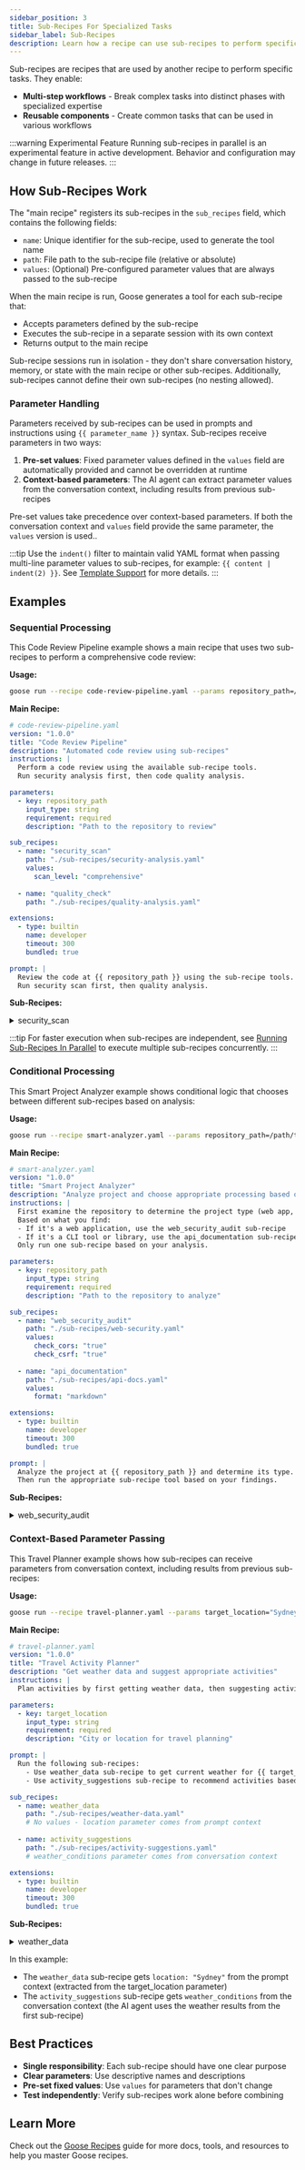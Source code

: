 ```yaml
---
sidebar_position: 3
title: Sub-Recipes For Specialized Tasks
sidebar_label: Sub-Recipes
description: Learn how a recipe can use sub-recipes to perform specific tasks
---
```


Sub-recipes are recipes that are used by another recipe to perform specific tasks. They enable:
- **Multi-step workflows** - Break complex tasks into distinct phases with specialized expertise
- **Reusable components** - Create common tasks that can be used in various workflows

:::warning Experimental Feature
Running sub-recipes in parallel is an experimental feature in active development. Behavior and configuration may change in future releases.
:::

## How Sub-Recipes Work

The "main recipe" registers its sub-recipes in the `sub_recipes` field, which contains the following fields:

- `name`: Unique identifier for the sub-recipe, used to generate the tool name
- `path`: File path to the sub-recipe file (relative or absolute)
- `values`: (Optional) Pre-configured parameter values that are always passed to the sub-recipe

When the main recipe is run, Goose generates a tool for each sub-recipe that:
- Accepts parameters defined by the sub-recipe
- Executes the sub-recipe in a separate session with its own context
- Returns output to the main recipe

Sub-recipe sessions run in isolation - they don't share conversation history, memory, or state with the main recipe or other sub-recipes. Additionally, sub-recipes cannot define their own sub-recipes (no nesting allowed).

### Parameter Handling

Parameters received by sub-recipes can be used in prompts and instructions using `{{ parameter_name }}` syntax. Sub-recipes receive parameters in two ways:

1. **Pre-set values**: Fixed parameter values defined in the `values` field are automatically provided and cannot be overridden at runtime
2. **Context-based parameters**: The AI agent can extract parameter values from the conversation context, including results from previous sub-recipes

Pre-set values take precedence over context-based parameters. If both the conversation context and `values` field provide the same parameter, the `values` version is used..

:::tip
Use the `indent()` filter to maintain valid YAML format when passing multi-line parameter values to sub-recipes, for example: `{{ content | indent(2) }}`. See [Template Support](/docs/guides/recipes/recipe-reference#template-support) for more details.
:::

## Examples

### Sequential Processing

This Code Review Pipeline example shows a main recipe that uses two sub-recipes to perform a comprehensive code review:

**Usage:**
```bash
goose run --recipe code-review-pipeline.yaml --params repository_path=/path/to/repo
```

**Main Recipe:**

```yaml
# code-review-pipeline.yaml
version: "1.0.0"
title: "Code Review Pipeline"
description: "Automated code review using sub-recipes"
instructions: |
  Perform a code review using the available sub-recipe tools.
  Run security analysis first, then code quality analysis.

parameters:
  - key: repository_path
    input_type: string
    requirement: required
    description: "Path to the repository to review"

sub_recipes:
  - name: "security_scan"
    path: "./sub-recipes/security-analysis.yaml"
    values:
      scan_level: "comprehensive"
  
  - name: "quality_check"
    path: "./sub-recipes/quality-analysis.yaml"

extensions:
  - type: builtin
    name: developer
    timeout: 300
    bundled: true

prompt: |
  Review the code at {{ repository_path }} using the sub-recipe tools.
  Run security scan first, then quality analysis.
```

**Sub-Recipes:**

<details>
  <summary>security_scan</summary>
  ```yaml
  # sub-recipes/security-analysis.yaml
  version: "1.0.0"
  title: "Security Scanner"
  description: "Analyze code for security vulnerabilities"
  instructions: |
    You are a security expert. Analyze the provided code for security issues.
    Focus on common vulnerabilities like SQL injection, XSS, and authentication flaws.

  parameters:
    - key: repository_path
      input_type: string
      requirement: required
      description: "Path to the code to analyze"
    
    - key: scan_level
      input_type: string
      requirement: optional
      default: "standard"
      description: "Depth of security scan (basic, standard, comprehensive)"

  extensions:
    - type: builtin
      name: developer
      timeout: 300
      bundled: true

  prompt: |
    Perform a {{ scan_level }} security analysis on the code at {{ repository_path }}.
    Report any security vulnerabilities found with severity levels and recommendations.
  ```
</details>

<details>
  <summary>quality_check</summary>
  ```yaml
  # sub-recipes/quality-analysis.yaml
  version: "1.0.0"
  title: "Code Quality Analyzer"
  description: "Analyze code quality and best practices"
  instructions: |
    You are a code quality expert. Review code for maintainability, 
    readability, and adherence to best practices.

  parameters:
    - key: repository_path
      input_type: string
      requirement: required
      description: "Path to the code to analyze"

  extensions:
    - type: builtin
      name: developer
      timeout: 300
      bundled: true

  prompt: |
    Analyze the code quality at {{ repository_path }}.
    Check for code smells, complexity issues, and suggest improvements.
  ```
</details>

:::tip
For faster execution when sub-recipes are independent, see [Running Sub-Recipes In Parallel](/docs/tutorials/sub-recipes-in-parallel) to execute multiple sub-recipes concurrently.
:::

### Conditional Processing

This Smart Project Analyzer example shows conditional logic that chooses between different sub-recipes based on analysis:

**Usage:**
```bash
goose run --recipe smart-analyzer.yaml --params repository_path=/path/to/project
```

**Main Recipe:**

```yaml
# smart-analyzer.yaml
version: "1.0.0"
title: "Smart Project Analyzer"
description: "Analyze project and choose appropriate processing based on type"
instructions: |
  First examine the repository to determine the project type (web app, CLI tool, library, etc.).
  Based on what you find:
  - If it's a web application, use the web_security_audit sub-recipe
  - If it's a CLI tool or library, use the api_documentation sub-recipe
  Only run one sub-recipe based on your analysis.

parameters:
  - key: repository_path
    input_type: string
    requirement: required
    description: "Path to the repository to analyze"

sub_recipes:
  - name: "web_security_audit"
    path: "./sub-recipes/web-security.yaml"
    values:
      check_cors: "true"
      check_csrf: "true"
  
  - name: "api_documentation"
    path: "./sub-recipes/api-docs.yaml"
    values:
      format: "markdown"

extensions:
  - type: builtin
    name: developer
    timeout: 300
    bundled: true

prompt: |
  Analyze the project at {{ repository_path }} and determine its type.
  Then run the appropriate sub-recipe tool based on your findings.
```

**Sub-Recipes:**

<details>
  <summary>web_security_audit</summary>
  ```yaml
  # sub-recipes/web-security.yaml
  version: "1.0.0"
  title: "Web Security Auditor"
  description: "Security audit for web applications"
  instructions: |
    You are a web security specialist. Audit web applications for 
    security vulnerabilities specific to web technologies.

  parameters:
    - key: repository_path
      input_type: string
      requirement: required
      description: "Path to the web application code"
    
    - key: check_cors
      input_type: string
      requirement: optional
      default: "false"
      description: "Whether to check CORS configuration"
    
    - key: check_csrf
      input_type: string
      requirement: optional
      default: "false"
      description: "Whether to check CSRF protection"

  extensions:
    - type: builtin
      name: developer
      timeout: 300
      bundled: true

  prompt: |
    Perform a web security audit on {{ repository_path }}.
    {% if check_cors == "true" %}Check CORS configuration for security issues.{% endif %}
    {% if check_csrf == "true" %}Verify CSRF protection is properly implemented.{% endif %}
    Focus on web-specific vulnerabilities like XSS, authentication flaws, and session management.
  ```
</details>

<details>
  <summary>api_documentation</summary>
  ```yaml
  # sub-recipes/api-docs.yaml
  version: "1.0.0"
  title: "API Documentation Generator"
  description: "Generate documentation for APIs and libraries"
  instructions: |
    You are a technical writer specializing in API documentation.
    Create comprehensive documentation for code libraries and APIs.

  parameters:
    - key: repository_path
      input_type: string
      requirement: required
      description: "Path to the code to document"
    
    - key: format
      input_type: string
      requirement: optional
      default: "markdown"
      description: "Output format for documentation (markdown, html, rst)"

  extensions:
    - type: builtin
      name: developer
      timeout: 300
      bundled: true

  prompt: |
    Generate {{ format }} documentation for the code at {{ repository_path }}.
    Include API endpoints, function signatures, usage examples, and installation instructions.
    Focus on making it easy for developers to understand and use this code.
  ```
</details>

### Context-Based Parameter Passing

This Travel Planner example shows how sub-recipes can receive parameters from conversation context, including results from previous sub-recipes:

**Usage:**
```bash
goose run --recipe travel-planner.yaml --params target_location="Sydney"
```

**Main Recipe:**

```yaml
# travel-planner.yaml
version: "1.0.0"
title: "Travel Activity Planner"
description: "Get weather data and suggest appropriate activities"
instructions: |
  Plan activities by first getting weather data, then suggesting activities based on conditions.

parameters:
  - key: target_location
    input_type: string
    requirement: required
    description: "City or location for travel planning"

prompt: |
  Run the following sub-recipes:
    - Use weather_data sub-recipe to get current weather for {{ target_location }}
    - Use activity_suggestions sub-recipe to recommend activities based on the weather conditions

sub_recipes:
  - name: weather_data
    path: "./sub-recipes/weather-data.yaml"
    # No values - location parameter comes from prompt context
  
  - name: activity_suggestions
    path: "./sub-recipes/activity-suggestions.yaml"
    # weather_conditions parameter comes from conversation context

extensions:
  - type: builtin
    name: developer
    timeout: 300
    bundled: true
```

**Sub-Recipes:**

<details>
  <summary>weather_data</summary>
  ```yaml
  # sub-recipes/weather-data.yaml
  version: "1.0.0"
  title: "Weather Data Collector"
  description: "Fetch current weather conditions for a location"
  instructions: |
    You are a weather data specialist. Gather current weather information
    including temperature, conditions, and seasonal context.

  parameters:
    - key: location
      input_type: string
      requirement: required
      description: "City or location to get weather data for"

  extensions:
    - type: builtin
      name: developer
      timeout: 300
      bundled: true

  prompt: |
    Get the current weather conditions for {{ location }}.
    Include temperature, weather conditions (sunny, rainy, etc.), 
    and any relevant seasonal information.
  ```
</details>

<details>
  <summary>activity_suggestions</summary>
  ```yaml
  # sub-recipes/activity-suggestions.yaml
  version: "1.0.0"
  title: "Activity Recommender"
  description: "Suggest activities based on weather conditions"
  instructions: |
    You are a travel expert. Recommend appropriate activities and attractions
    based on current weather conditions.

  parameters:
    - key: weather_conditions
      input_type: string
      requirement: required
      description: "Current weather conditions to base recommendations on"

  extensions:
    - type: builtin
      name: developer
      timeout: 300
      bundled: true

  prompt: |
    Based on these weather conditions: {{ weather_conditions }}, 
    suggest appropriate activities, attractions, and travel tips.
    Include both indoor and outdoor options as relevant.
  ```
</details>

In this example:
- The `weather_data` sub-recipe gets `location: "Sydney"` from the prompt context (extracted from the target_location parameter)
- The `activity_suggestions` sub-recipe gets `weather_conditions` from the conversation context (the AI agent uses the weather results from the first sub-recipe)

## Best Practices
- **Single responsibility**: Each sub-recipe should have one clear purpose
- **Clear parameters**: Use descriptive names and descriptions
- **Pre-set fixed values**: Use `values` for parameters that don't change
- **Test independently**: Verify sub-recipes work alone before combining

## Learn More
Check out the [Goose Recipes](/docs/guides/recipes) guide for more docs, tools, and resources to help you master Goose recipes.
